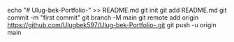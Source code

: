 echo "# Ulug-bek-Portfolio-" >> README.md
git init
git add README.md
git commit -m "first commit"
git branch -M main
git remote add origin https://github.com/Ulugbek597/Ulug-bek-Portfolio-.git
git push -u origin main
